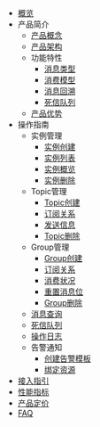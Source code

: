 
* [概览](../README)
* 产品简介
    * [产品概念](../introduction/concept)
    * [产品架构](../introduction/architecture)
    * 功能特性
        * [消息类型](../introduction/features/message_type)
        * [消费模型](../introduction/features/consume_model)
        * [消息回溯](../introduction/features/message_backtracking)
        * [死信队列](../introduction/features/dlq)
    * [产品优势](../introduction/advantages)
* 操作指南
    * 实例管理
        * [实例创建](../guide/instance/create)
        * [实例列表](../guide/instance/list)
        * [实例概览](../guide/instance/detail)
        * [实例删除](../guide/instance/delete) 
    * Topic管理
        * [Topic创建](../guide/topic/create)
        * [订阅关系](../guide/topic/subscrition)
        * [发送信息](../guide/topic/send_message)
        * [Topic删除](../guide/topic/delete)
    * Group管理
        * [Group创建](../guide/group/create)
        * [订阅关系](../guide/group/subscrition)
        * [消费状况](../guide/group/consume_detail)
        * [重置消息位](../guide/group/reset_offset)
        * [Group删除](../guide/group/delete)
    * [消息查询](../guide/message)
    * [死信队列](../guide/dlq)
    * [操作日志](../guide/log)
    * 告警通知
        * [创建告警模板](../guide/alarm/create_template)
        * [绑定资源](../guide/alarm/bind_resource)
* [接入指引](../practice/index)
* [性能指标](../capacity/index)
* [产品定价](../price/index)
* [FAQ](../faq/index)
